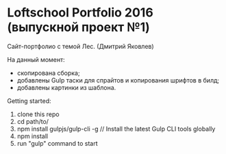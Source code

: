# Loftschool Portfolio 2016 (выпускной проект №1) 

Сайт-портфолио с темой Лес. (Дмитрий Яковлев)

На данный момент:
- скопирована сборка;
- добавлены Gulp таски для спрайтов и копирования шрифтов в билд;
- добавлены картинки из шаблона.

Getting started:

1. clone this repo
2. cd path/to/
3. npm install gulpjs/gulp-cli -g  // Install the latest Gulp CLI tools globally
4. npm install
6. run "gulp" command to start
